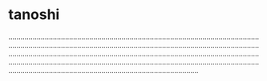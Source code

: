 # tanoshi
..............................................................................................................................................................................................................................................................................................................................................................................................................................................................................................................................................................................................................